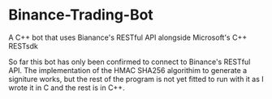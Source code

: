 # Binance-Trading-Bot
A C++ bot that uses Bianance's RESTful API alongside Microsoft's C++ RESTsdk

So far this bot has only been confirmed to connect to Binance's RESTful API. 
The implementation of the HMAC SHA256 algorithim to generate a signiture works, but the rest of the program is not yet fitted to run with it as I wrote it in C and the rest is in C++. 

